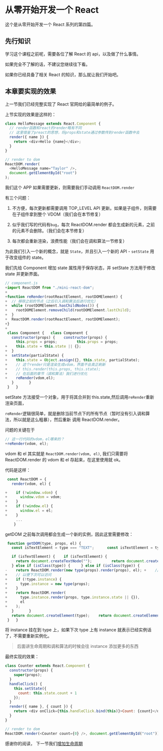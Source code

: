 # 从零开始开发一个 React

这个是从零开始开发一个 React 系列的第四篇。

## 先行知识

学习这个课程之前呢，需要各位了解 React 的 api，以及做了什么事情。

如果完全不了解的话，不建议您继续往下看。

如果你已经具备了相关 React 的知识，那么就让我们开始吧。

## 本章要实现的效果

上一节我们已经完整实现了 React 官网给的最简单的例子。

上节实现的效果是这样的：

```js
class HelloMessage extends React.Component {
  // render函数和react的render略有不同
  // 这里借鉴了preact的思想，将props和state通过参数传到render函数中去
  render({ name }) {
    return <div>Hello {name}</div>;
  }
}

// render to dom
ReactDOM.render(
  <HelloMessage name="Taylor" />,
  document.getElementById("root")
);
```

我们这个 APP 如果需要更新，则需要我们手动调用 `ReactDOM.render`

有三个问题：

1.  不方便，每次更新都需要调用 TOP_LEVEL API 更新。如果是子组件，则需要在子组件拿到整个 VDOM（我们会在本节修复）

2.  似乎我们写的代码有`bug`，每次 ReactDOM.render 都会生成新的元素，之前的元素不会删除。（我们会在本节修复）

3.  每次都会重新渲染，浪费性能（我们会在调和算法一节修复）

为此我们引入一个新的概念，就是 `State`，并且引入一个新的 API - `setState` 用于改变组件的 state。

我们先给 Component 增加 state 属性用于保存状态，并 setState 方法用于修改 state 并更新界面。

```js
// component.js
+import ReactDOM from "./mini-react-dom";
+
+function reRender(rootReactElement, rootDOMElement) {
+  // 移除之前的节点（之后引入调和算法后进行优化）
+  while (rootDOMElement.hasChildNodes()) {
+    rootDOMElement.removeChild(rootDOMElement.lastChild);
+  }
+  ReactDOM.render(rootReactElement, rootDOMElement);
+}
+
 class Component {	 class Component {
   constructor(props) {	   constructor(props) {
     this.props = props;	     this.props = props;
+    this.state = this.state || {};
+  }
+  setState(partialState) {
+    this.state = Object.assign({}, this.state, partialState);
+    // 这个render只是渲染生成vdom，界面不会真正刷新
+    // this.render(this.props, this.state);
+    // 在后面的章节（调和算法）我们进行优化
+    reRender(vdom,el);
   }	   }
 }	 }
```

setState 方法接受一个对象，用于将其合并到 this.state,然后调用`reRender`重新渲染页面，

`reRender`逻辑很简单，就是删除当前节点下的所有节点（暂时没有引入调和算法，所以就是这么粗暴），然后重新
调用 ReactDOM.render。

问题的关键在于

```js
// 这一行代码的vdom，el哪来的？
+reRender(vdom, el);
```

vdom 和 el 其实就是 `ReactDOM.render(vdom, el)`,
我们只需要将 ReactDOM.render 的 vdom 和 el 存起来，在这里使用就 ok。

代码是这样：

```js
 const ReactDOM = {
   render(vdom, el) {

+    if (!window.vdom) {
+      window.vdom = vdom;
+    }
+    if (!window.el) {
+      window.el = el;
+    }
     ...
    }
```

getDOM 之前每次调用都会生成一个新的实例，因此这里需要修改：

```js
 function getDOM(type, props, el) {
   const isTextElement = type === "TEXT";	   const isTextElement = type === "TEXT";

   if (isTextElement) {	   if (isTextElement) {
     return document.createTextNode("");	     return document.createTextNode("");
   } else if (isClass(type)) {	   } else if (isClass(type)) {
-    return ReactDOM.render(new type(props).render(props), el);	+    // 组件实例只创建一次，创建成功之后挂在到type上
+    // 以便下次可以访问
+    if (!type.instance) {
+      type.instance = new type(props);
+    }
+    return ReactDOM.render(
+      type.instance.render(props, type.instance.state || {}),
+      el
+    );
   }	   }
   return document.createElement(type);	   return document.createElement(type);
 }	 }
```

将 instance 挂在到 type 上，如果下次 type 上有 instance 就表示已经实例话了，不需要重新实例化。

> 后面讲生命周期和调和算法的时候会往 instance 添加更多的东西

最终实现的效果：

```js
class Counter extends React.Component {
  constructor(props) {
    super(props);
  }
  handleClick() {
    this.setState({
      count: this.state.count + 1
    });
  }
  render({ name }, { count }) {
    return <div onClick={this.handleClick.bind(this)}>Count: {count}</div>;
  }
}

// render to dom
ReactDOM.render(<Counter count={0} />, document.getElementById("root"));
```

感谢你的阅读， 下一节我们[增加生命周期](https://github.com/azl397985856/mono-react/tree/lecture/part5)
